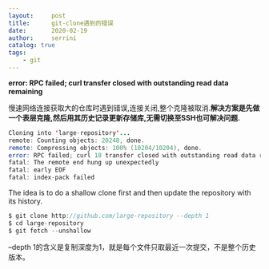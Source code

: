 ```yaml
---
layout:     post
title:      git-clone遇到的错误
date:       2020-02-19             
author:     serrini                 
catalog: true                       
tags:                               
    - git
---
```

**error: RPC failed; curl transfer closed with outstanding read data remaining**

慢速网络连接获取大的仓库时遇到错误,连接关闭,整个克隆被取消.**解决方案是先做一个表层克隆,然后用其历史记录更新存储库,无需切换至SSH也可解决问题.**

```java
Cloning into 'large-repository'...
remote: Counting objects: 20248, done.
remote: Compressing objects: 100% (10204/10204), done.
error: RPC failed; curl 18 transfer closed with outstanding read data remaining 
fatal: The remote end hung up unexpectedly
fatal: early EOF
fatal: index-pack failed
```

The idea is to do a shallow clone first and then update the repository with its history.


```java
$ git clone http://github.com/large-repository --depth 1
$ cd large-repository
$ git fetch --unshallow
```

–depth 1的含义是复制深度为1，就是每个文件只取最近一次提交，不是整个历史版本。

